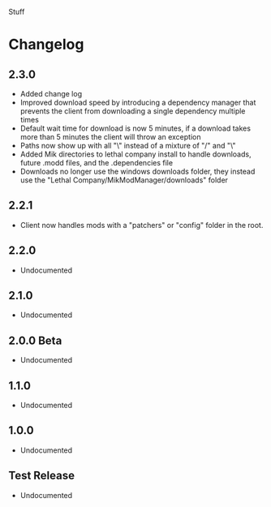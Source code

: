 Stuff

# Changelog

## 2.3.0
- Added change log
- Improved download speed by introducing a dependency manager that prevents the client from downloading a single dependency multiple times
- Default wait time for download is now 5 minutes, if a download takes more than 5 minutes the client will throw an exception
- Paths now show up with all "\\" instead of a mixture of "/" and "\\"
- Added Mik directories to lethal company install to handle downloads, future .modd files, and the .dependencies file
- Downloads no longer use the windows downloads folder, they instead use the "Lethal Company/MikModManager/downloads" folder

## 2.2.1
- Client now handles mods with a "patchers" or "config" folder in the root.

## 2.2.0
- Undocumented

## 2.1.0
- Undocumented

## 2.0.0 Beta
- Undocumented

## 1.1.0
- Undocumented

## 1.0.0
- Undocumented

## Test Release
- Undocumented
